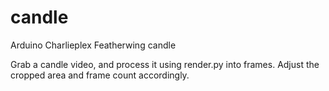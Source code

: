 # candle
Arduino Charlieplex Featherwing candle

Grab a candle video, and process it using render.py into frames. Adjust the cropped area and frame count accordingly.
